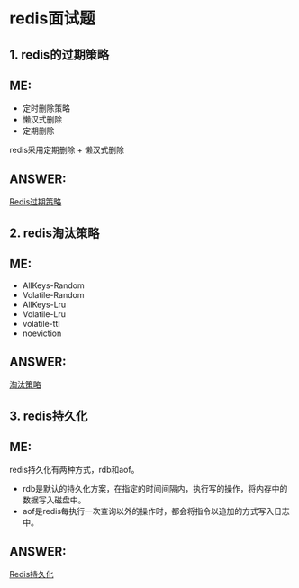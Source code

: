 # redis面试题
## 1. redis的过期策略  

ME:  
---  
+ 定时删除策略
+ 懒汉式删除
+ 定期删除

redis采用定期删除 + 懒汉式删除  

ANSWER:  
---  
[Redis过期策略](https://blog.csdn.net/qq_41864967/article/details/88424532)  

## 2. redis淘汰策略  

ME:  
---  
+ AllKeys-Random  
+ Volatile-Random  
+ AllKeys-Lru  
+ Volatile-Lru  
+ volatile-ttl  
+ noeviction  

ANSWER:  
---  
[淘汰策略](https://blog.csdn.net/ligupeng7929/article/details/79603060)  

## 3. redis持久化

ME:  
---  
redis持久化有两种方式，rdb和aof。  
+ rdb是默认的持久化方案，在指定的时间间隔内，执行写的操作，将内存中的数据写入磁盘中。  
+ aof是redis每执行一次查询以外的操作时，都会将指令以追加的方式写入日志中。  

ANSWER:  
---  
[Redis持久化](https://blog.csdn.net/tiantang_1986/article/details/90695952)  